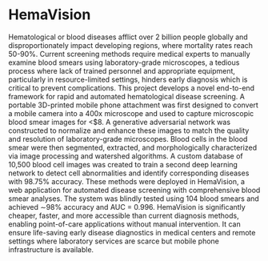 # HemaVision
Hematological or blood diseases afflict over 2 billion people globally and disproportionately impact developing regions, where mortality rates reach 50-90%. Current screening methods require medical experts to manually examine blood smears using laboratory-grade microscopes, a tedious process where lack of trained personnel and appropriate equipment, particularly in resource-limited settings, hinders early diagnosis which is critical to prevent complications. This project develops a novel end-to-end framework for rapid and automated hematological disease screening. A portable 3D-printed mobile phone attachment was first designed to convert a mobile camera into a 400x microscope and used to capture microscopic blood smear images for <$8. A generative adversarial network was constructed to normalize and enhance these images to match the quality and resolution of laboratory-grade microscopes. Blood cells in the blood smear were then segmented, extracted, and morphologically characterized via image processing and watershed algorithms. A custom database of 10,500 blood cell images was created to train a second deep learning network to detect cell abnormalities and identify corresponding diseases with 98.75% accuracy. These methods were deployed in HemaVision, a web application for automated disease screening with comprehensive blood smear analyses. The system was blindly tested using 104 blood smears and achieved ∼98% accuracy and AUC = 0.996. HemaVision is significantly cheaper, faster, and more accessible than current diagnosis methods, enabling point-of-care applications without manual intervention. It can ensure life-saving early disease diagnostics in medical centers and remote settings where laboratory services are scarce but mobile phone infrastructure is available.
